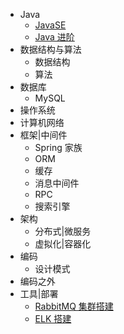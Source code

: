 * Java
    * [JavaSE](docs/Java/J1-JavaSE/J1-1-Java概述.md)
	* [Java 进阶](docs/Java/J2-Java进阶/Java容器/J2-1-Java容器知识体系.md)
* 数据结构与算法
	* 数据结构
	* 算法
* 数据库
	* MySQL
* 操作系统
* 计算机网络
* 框架|中间件
	* Spring 家族
	* ORM
	* 缓存
	* 消息中间件
	* RPC
	* 搜索引擎
* 架构
	* 分布式|微服务
	* 虚拟化|容器化
* 编码
	* 设计模式
* 编码之外
* 工具|部署
	* [RabbitMQ 集群搭建](docs/安装部署/RabbitMQ%20集群搭建.md)
	* [ELK 搭建](docs/安装部署/ELK%20搭建.md)

